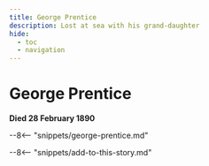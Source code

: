 ```yaml
---
title: George Prentice
description: Lost at sea with his grand-daughter
hide:
  - toc
  - navigation 
---
```


# George Prentice

**Died 28 February 1890**

--8<-- "snippets/george-prentice.md"

--8<-- "snippets/add-to-this-story.md"